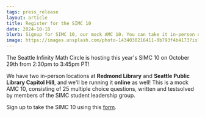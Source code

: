```yaml
---
tags: press_release
layout: article
title: Register for the SIMC 10
date: 2024-10-18
blurb: Signup for SIMC 10, our mock AMC 10. You can take it in-person or online.
image: https://images.unsplash.com/photo-1434030216411-0b793f4b4173?ixlib=rb-1.2.1&ixid=MnwxMjA3fDB8MHxwaG90by1wYWdlfHx8fGVufDB8fHx8&auto=format&fit=crop&w=1470&q=80
---
```

The Seattle Infinity Math Circle is hosting this year's SIMC 10 on October 29th from 2:30pm to 3:45pm PT!

We have two in-person locations at <b>Redmond Library</b> and <b>Seattle Public Library Capitol Hill</b>, and we'll be 
running it <b>online</b> as well! This is a mock AMC 10, consisting of 25 multiple choice questions, written and
testsolved by members of the SIMC student leadership group.

Sign up to take the SIMC 10 using this <a href="https://forms.gle/GmdDh9EspTeuN4iQ7">form</a>.

